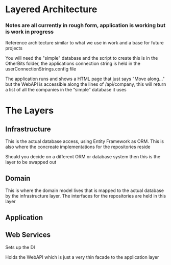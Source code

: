 # Layered Architecture

### Notes are all currently in rough form, application is working but is work in progress

Reference architecture similar to what we use in work and a base for future projects

You will need the "simple" database and the script to create this is in the OtherBits folder, the applications connection string is held in the userConnectionStrings.config file

The application runs and shows a HTML page that just says "Move along..." but the WebAPI is accessible along the lines of /api/company, this will return a list of all the companies in the “simple” database it uses

# The Layers
## Infrastructure

This is the actual database access, using Entity Framework as ORM.  This is also where the concreate implementations for the repositories reside

Should you decide on a different ORM or database system then this is the layer to be swapped out

## Domain

This is where the domain model lives that is mapped to the actual database by the infrastructure layer.  The interfaces for the repositories are held in this layer

## Application


## Web Services
Sets up the DI

Holds the WebAPI which is just a very thin facade to the application layer
